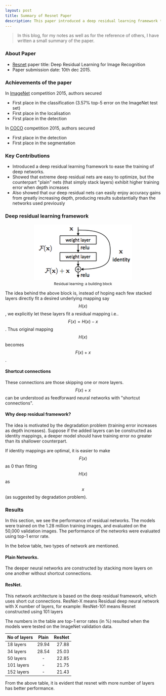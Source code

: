 ```yaml
---
layout: post
title: Summary of Resnet Paper
description: This paper introduced a deep residual learning framework to ease the training of deep networks and showed that extreme deep residual nets are easy to optimize, but the counterpart "plain" nets (that simply stack layers) exhibit higher training error when depth increases
---
```

<script type="text/javascript" async
  src="https://cdnjs.cloudflare.com/ajax/libs/mathjax/2.7.2/MathJax.js?config=TeX-MML-AM_CHTML">
</script>

> In this blog, for my notes as well as for the reference of others, I have written a small summary of the paper. 

### About Paper
- [Resnet](https://arxiv.org/abs/1512.03385) paper title: Deep Residual Learning for Image Recognition
- Paper submission date: 10th dec 2015.

### Achievements of the paper
In [ImageNet](http://www.image-net.org) competition 2015, authors secured
- First place in the classification (3.57% top-5 error on the ImageNet test set)
- First place in the localisation
- First place in the detection

In [COCO](http://cocodataset.org) competition 2015, authors secured
- First place in the detection
- First place in the segmentation

### Key Contributions
- Introduced a deep residual learning framework to ease the training of deep networks.
- Showed that extreme deep residual nets are easy to optimize, but the counterpart "plain" nets (that simply stack layers) exhibit higher training error when depth increases
- Also showed that our deep residual nets can easily enjoy accuracy gains from greatly increasing depth, producing results substantially than the networks used previously

### Deep residual learning framework

<p align="center"> <img src="/assets/Images/ResNet/restnet-block.png" alt="resnet block"> <br> <small>Residual learning: a building block</small> </p>

The idea behind the above block is, instead of hoping each few stacked layers directly fit a desired underlying mapping say $$H(x)$$, we explicitly let these layers fit a residual mapping i.e.. $$F(x) = H(x) - x$$. Thus original mapping $$H(x)$$ becomes $$F(x) + x$$.

#### Shortcut connections

These connections are those skipping one or more layers. $$F(x) + x$$ can be understood as feedforward neural networks with "shortcut connections". 

#### Why deep residual framework?

The idea is motivated by the degradation problem (training error increases as depth increases). Suppose if the added layers can be constructed as identity mappings, a deeper model should have training error no greater than its shallower counterpart.

If identity mappings are optimal, it is easier to make $$F(x)$$ as 0 than fitting $$H(x)$$ as $$x$$ (as suggested by degradation problem). 

### Results

In this section, we see the performance of residual networks. The models were trained on the 1.28 million training images, and evaluated on the 50,000 validation images. The performance of the networks were evaluated using top-1 error rate. 

In the below table, two types of network are mentioned. 
#### Plain Networks. 
The deeper neural networks are constructed by stacking more layers on one another without shortcut connections.
#### ResNet.
This network architecture is based on the deep residual framework, which uses short cut connections. ResNet-X means Residual deep neural network with X number of layers, for example: ResNet-101 means Resnet constructed using 101 layers

The numbers in the table are top-1 error rates (in %) resulted when the models were tested on the ImageNet validation data.

| No of layers   |      Plain      |  ResNet |
|----------|:-------------:|------:|
| 18 layers |  29.94 | 27.88 |
| 34 layers |    28.54   |   25.03 |
| 50 layers | - |    22.85 |
| 101 layers | - |    21.75 |
| 152 layers | - |    21.43 |

From the above table, it is evident that resnet with more number of layers has better performance.


